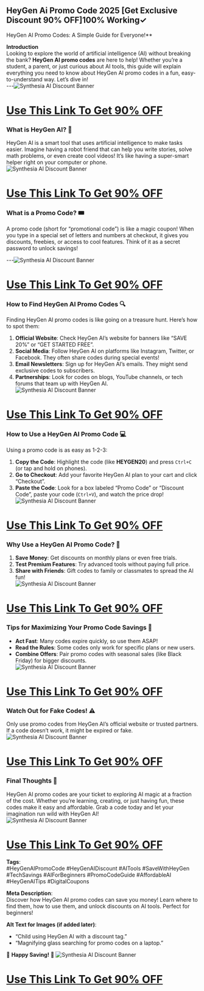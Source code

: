 ## HeyGen Ai Promo Code 2025 [Get Exclusive Discount 90% OFF]100% Working✓
 HeyGen AI Promo Codes: A Simple Guide for Everyone!**  

**Introduction**  
Looking to explore the world of artificial intelligence (AI) without breaking the bank? **HeyGen AI promo codes** are here to help! Whether you’re a student, a parent, or just curious about AI tools, this guide will explain everything you need to know about HeyGen AI promo codes in a fun, easy-to-understand way. Let’s dive in!  
---![Synthesia AI Discount Banner](https://encrypted-tbn0.gstatic.com/images?q=tbn:ANd9GcSnJI03xXzmN34NEdsX5vnEZpI6_JIM0u5DWna38DWDV4q_9LvJsdGYjUCu&s=10)
# [Use This Link To Get 90% OFF]( https://heygen.com/?sid=rewardful&via=malik-ikram )
### **What is HeyGen AI? 🤖**  
HeyGen AI is a smart tool that uses artificial intelligence to make tasks easier. Imagine having a robot friend that can help you write stories, solve math problems, or even create cool videos! It’s like having a super-smart helper right on your computer or phone.  
![Synthesia AI Discount Banner](https://encrypted-tbn0.gstatic.com/images?q=tbn:ANd9GcSnJI03xXzmN34NEdsX5vnEZpI6_JIM0u5DWna38DWDV4q_9LvJsdGYjUCu&s=10)
# [Use This Link To Get 90% OFF]( https://heygen.com/?sid=rewardful&via=malik-ikram )
### **What is a Promo Code? 🎟️**  
A promo code (short for “promotional code”) is like a magic coupon! When you type in a special set of letters and numbers at checkout, it gives you discounts, freebies, or access to cool features. Think of it as a secret password to unlock savings!  

---![Synthesia AI Discount Banner](https://encrypted-tbn0.gstatic.com/images?q=tbn:ANd9GcSnJI03xXzmN34NEdsX5vnEZpI6_JIM0u5DWna38DWDV4q_9LvJsdGYjUCu&s=10)
# [Use This Link To Get 90% OFF]( https://heygen.com/?sid=rewardful&via=malik-ikram )
### **How to Find HeyGen AI Promo Codes 🔍**  
Finding HeyGen AI promo codes is like going on a treasure hunt. Here’s how to spot them:  

1. **Official Website**: Check HeyGen AI’s website for banners like “SAVE 20%” or “GET STARTED FREE”.  
2. **Social Media**: Follow HeyGen AI on platforms like Instagram, Twitter, or Facebook. They often share codes during special events!  
3. **Email Newsletters**: Sign up for HeyGen AI’s emails. They might send exclusive codes to subscribers.  
4. **Partnerships**: Look for codes on blogs, YouTube channels, or tech forums that team up with HeyGen AI.  
![Synthesia AI Discount Banner](https://encrypted-tbn0.gstatic.com/images?q=tbn:ANd9GcSnJI03xXzmN34NEdsX5vnEZpI6_JIM0u5DWna38DWDV4q_9LvJsdGYjUCu&s=10)
# [Use This Link To Get 90% OFF]( https://heygen.com/?sid=rewardful&via=malik-ikram )
### **How to Use a HeyGen AI Promo Code 💻**  
Using a promo code is as easy as 1-2-3:  
1. **Copy the Code**: Highlight the code (like **HEYGEN20**) and press `Ctrl+C` (or tap and hold on phones).  
2. **Go to Checkout**: Add your favorite HeyGen AI plan to your cart and click “Checkout”.  
3. **Paste the Code**: Look for a box labeled “Promo Code” or “Discount Code”, paste your code (`Ctrl+V`), and watch the price drop!  
![Synthesia AI Discount Banner](https://encrypted-tbn0.gstatic.com/images?q=tbn:ANd9GcSnJI03xXzmN34NEdsX5vnEZpI6_JIM0u5DWna38DWDV4q_9LvJsdGYjUCu&s=10)
# [Use This Link To Get 90% OFF]( https://heygen.com/?sid=rewardful&via=malik-ikram )
### **Why Use a HeyGen AI Promo Code? 🌟**  
1. **Save Money**: Get discounts on monthly plans or even free trials.  
2. **Test Premium Features**: Try advanced tools without paying full price.  
3. **Share with Friends**: Gift codes to family or classmates to spread the AI fun!  
![Synthesia AI Discount Banner](https://encrypted-tbn0.gstatic.com/images?q=tbn:ANd9GcSnJI03xXzmN34NEdsX5vnEZpI6_JIM0u5DWna38DWDV4q_9LvJsdGYjUCu&s=10)
# [Use This Link To Get 90% OFF]( https://heygen.com/?sid=rewardful&via=malik-ikram )
### **Tips for Maximizing Your Promo Code Savings 🚀**  
- **Act Fast**: Many codes expire quickly, so use them ASAP!  
- **Read the Rules**: Some codes only work for specific plans or new users.  
- **Combine Offers**: Pair promo codes with seasonal sales (like Black Friday) for bigger discounts.  
![Synthesia AI Discount Banner](https://encrypted-tbn0.gstatic.com/images?q=tbn:ANd9GcSnJI03xXzmN34NEdsX5vnEZpI6_JIM0u5DWna38DWDV4q_9LvJsdGYjUCu&s=10)
# [Use This Link To Get 90% OFF]( https://heygen.com/?sid=rewardful&via=malik-ikram )
### **Watch Out for Fake Codes! ⚠️**  
Only use promo codes from HeyGen AI’s official website or trusted partners. If a code doesn’t work, it might be expired or fake.  
![Synthesia AI Discount Banner](https://encrypted-tbn0.gstatic.com/images?q=tbn:ANd9GcSnJI03xXzmN34NEdsX5vnEZpI6_JIM0u5DWna38DWDV4q_9LvJsdGYjUCu&s=10)
# [Use This Link To Get 90% OFF]( https://heygen.com/?sid=rewardful&via=malik-ikram )
### **Final Thoughts 🎉**  
HeyGen AI promo codes are your ticket to exploring AI magic at a fraction of the cost. Whether you’re learning, creating, or just having fun, these codes make it easy and affordable. Grab a code today and let your imagination run wild with HeyGen AI!  
![Synthesia AI Discount Banner](https://encrypted-tbn0.gstatic.com/images?q=tbn:ANd9GcSnJI03xXzmN34NEdsX5vnEZpI6_JIM0u5DWna38DWDV4q_9LvJsdGYjUCu&s=10)
# [Use This Link To Get 90% OFF]( https://heygen.com/?sid=rewardful&via=malik-ikram )
**Tags**:  
#HeyGenAIPromoCode #HeyGenAIDiscount #AITools #SaveWithHeyGen #TechSavings #AIForBeginners #PromoCodeGuide #AffordableAI #HeyGenAITips #DigitalCoupons  

**Meta Description**:  
Discover how HeyGen AI promo codes can save you money! Learn where to find them, how to use them, and unlock discounts on AI tools. Perfect for beginners!  

**Alt Text for Images (if added later)**:  
- “Child using HeyGen AI with a discount tag.”  
- “Magnifying glass searching for promo codes on a laptop.”  

🌈 **Happy Saving!** 🌈
![Synthesia AI Discount Banner](https://encrypted-tbn0.gstatic.com/images?q=tbn:ANd9GcSnJI03xXzmN34NEdsX5vnEZpI6_JIM0u5DWna38DWDV4q_9LvJsdGYjUCu&s=10)
# [Use This Link To Get 90% OFF]( https://heygen.com/?sid=rewardful&via=malik-ikram )
